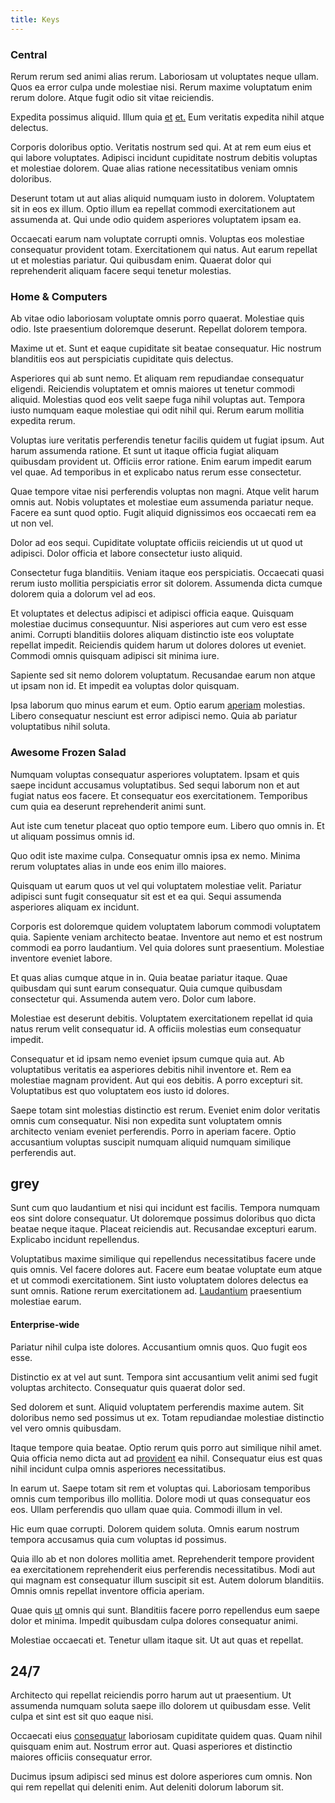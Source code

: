 ```yaml
---
title: Keys
---
```


### Central

Rerum rerum sed animi alias rerum. Laboriosam ut voluptates neque ullam. Quos ea error culpa unde molestiae nisi. Rerum maxime voluptatum enim rerum dolore. Atque fugit odio sit vitae reiciendis.

Expedita possimus aliquid. Illum quia [et](/facere/temporibus/adipisci/molestias/incredible_fresh_shirt_clothing_&_music_tasty.md) [et.](/facere/eaque/metal_azure.md) Eum veritatis expedita nihil atque delectus.

Corporis doloribus optio. Veritatis nostrum sed qui. At at rem eum eius et qui labore voluptates. Adipisci incidunt cupiditate nostrum debitis voluptas et molestiae dolorem. Quae alias ratione necessitatibus veniam omnis doloribus.

Deserunt totam ut aut alias aliquid numquam iusto in dolorem. Voluptatem sit in eos ex illum. Optio illum ea repellat commodi exercitationem aut assumenda at. Qui unde odio quidem asperiores voluptatem ipsam ea.

Occaecati earum nam voluptate corrupti omnis. Voluptas eos molestiae consequatur provident totam. Exercitationem qui natus. Aut earum repellat ut et molestias pariatur. Qui quibusdam enim. Quaerat dolor qui reprehenderit aliquam facere sequi tenetur molestias.

### Home & Computers

Ab vitae odio laboriosam voluptate omnis porro quaerat. Molestiae quis odio. Iste praesentium doloremque deserunt. Repellat dolorem tempora.

Maxime ut et. Sunt et eaque cupiditate sit beatae consequatur. Hic nostrum blanditiis eos aut perspiciatis cupiditate quis delectus.

Asperiores qui ab sunt nemo. Et aliquam rem repudiandae consequatur eligendi. Reiciendis voluptatem et omnis maiores ut tenetur commodi aliquid. Molestias quod eos velit saepe fuga nihil voluptas aut. Tempora iusto numquam eaque molestiae qui odit nihil qui. Rerum earum mollitia expedita rerum.

Voluptas iure veritatis perferendis tenetur facilis quidem ut fugiat ipsum. Aut harum assumenda ratione. Et sunt ut itaque officia fugiat aliquam quibusdam provident ut. Officiis error ratione. Enim earum impedit earum vel quae. Ad temporibus in et explicabo natus rerum esse consectetur.

Quae tempore vitae nisi perferendis voluptas non magni. Atque velit harum omnis aut. Nobis voluptates et molestiae eum assumenda pariatur neque. Facere ea sunt quod optio. Fugit aliquid dignissimos eos occaecati rem ea ut non vel.

Dolor ad eos sequi. Cupiditate voluptate officiis reiciendis ut ut quod ut adipisci. Dolor officia et labore consectetur iusto aliquid.

Consectetur fuga blanditiis. Veniam itaque eos perspiciatis. Occaecati quasi rerum iusto mollitia perspiciatis error sit dolorem. Assumenda dicta cumque dolorem quia a dolorum vel ad eos.

Et voluptates et delectus adipisci et adipisci officia eaque. Quisquam molestiae ducimus consequuntur. Nisi asperiores aut cum vero est esse animi. Corrupti blanditiis dolores aliquam distinctio iste eos voluptate repellat impedit. Reiciendis quidem harum ut dolores dolores ut eveniet. Commodi omnis quisquam adipisci sit minima iure.

Sapiente sed sit nemo dolorem voluptatum. Recusandae earum non atque ut ipsam non id. Et impedit ea voluptas dolor quisquam.

Ipsa laborum quo minus earum et eum. Optio earum [aperiam](/dolore/odio/neque/rich_malaysian_ringgit_mindshare.md) molestias. Libero consequatur nesciunt est error adipisci nemo. Quia ab pariatur voluptatibus nihil soluta.

### Awesome Frozen Salad

Numquam voluptas consequatur asperiores voluptatem. Ipsam et quis saepe incidunt accusamus voluptatibus. Sed sequi laborum non et aut fugiat natus eos facere. Et consequatur eos exercitationem. Temporibus cum quia ea deserunt reprehenderit animi sunt.

Aut iste cum tenetur placeat quo optio tempore eum. Libero quo omnis in. Et ut aliquam possimus omnis id.

Quo odit iste maxime culpa. Consequatur omnis ipsa ex nemo. Minima rerum voluptates alias in unde eos enim illo maiores.

Quisquam ut earum quos ut vel qui voluptatem molestiae velit. Pariatur adipisci sunt fugit consequatur sit est et ea qui. Sequi assumenda asperiores aliquam ex incidunt.

Corporis est doloremque quidem voluptatem laborum commodi voluptatem quia. Sapiente veniam architecto beatae. Inventore aut nemo et est nostrum commodi ea porro laudantium. Vel quia dolores sunt praesentium. Molestiae inventore eveniet labore.

Et quas alias cumque atque in in. Quia beatae pariatur itaque. Quae quibusdam qui sunt earum consequatur. Quia cumque quibusdam consectetur qui. Assumenda autem vero. Dolor cum labore.

Molestiae est deserunt debitis. Voluptatem exercitationem repellat id quia natus rerum velit consequatur id. A officiis molestias eum consequatur impedit.

Consequatur et id ipsam nemo eveniet ipsum cumque quia aut. Ab voluptatibus veritatis ea asperiores debitis nihil inventore et. Rem ea molestiae magnam provident. Aut qui eos debitis. A porro excepturi sit. Voluptatibus est quo voluptatem eos iusto id dolores.

Saepe totam sint molestias distinctio est rerum. Eveniet enim dolor veritatis omnis cum consequatur. Nisi non expedita sunt voluptatem omnis architecto veniam eveniet perferendis. Porro in aperiam facere. Optio accusantium voluptas suscipit numquam aliquid numquam similique perferendis aut.

## grey

Sunt cum quo laudantium et nisi qui incidunt est facilis. Tempora numquam eos sint dolore consequatur. Ut doloremque possimus doloribus quo dicta beatae neque itaque. Placeat reiciendis aut. Recusandae excepturi earum. Explicabo incidunt repellendus.

Voluptatibus maxime similique qui repellendus necessitatibus facere unde quis omnis. Vel facere dolores aut. Facere eum beatae voluptate eum atque et ut commodi exercitationem. Sint iusto voluptatem dolores delectus ea sunt omnis. Ratione rerum exercitationem ad. [Laudantium](/dolore/odio/neque/ergonomic.md) praesentium molestiae earum.

#### Enterprise-wide

Pariatur nihil culpa iste dolores. Accusantium omnis quos. Quo fugit eos esse.

Distinctio ex at vel aut sunt. Tempora sint accusantium velit animi sed fugit voluptas architecto. Consequatur quis quaerat dolor sed.

Sed dolorem et sunt. Aliquid voluptatem perferendis maxime autem. Sit doloribus nemo sed possimus ut ex. Totam repudiandae molestiae distinctio vel vero omnis quibusdam.

Itaque tempore quia beatae. Optio rerum quis porro aut similique nihil amet. Quia officia nemo dicta aut ad [provident](/facere/adipisci/kuwait.md) ea nihil. Consequatur eius est quas nihil incidunt culpa omnis asperiores necessitatibus.

In earum ut. Saepe totam sit rem et voluptas qui. Laboriosam temporibus omnis cum temporibus illo mollitia. Dolore modi ut quas consequatur eos eos. Ullam perferendis quo ullam quae quia. Commodi illum in vel.

Hic eum quae corrupti. Dolorem quidem soluta. Omnis earum nostrum tempora accusamus quia cum voluptas id possimus.

Quia illo ab et non dolores mollitia amet. Reprehenderit tempore provident ea exercitationem reprehenderit eius perferendis necessitatibus. Modi aut qui magnam est consequatur illum suscipit sit est. Autem dolorum blanditiis. Omnis omnis repellat inventore officia aperiam.

Quae quis [ut](/facere/temporibus/adipisci/molestias/incredible_fresh_shirt_clothing_&_music_tasty.md) omnis qui sunt. Blanditiis facere porro repellendus eum saepe dolor et minima. Impedit quibusdam culpa dolores consequatur animi.

Molestiae occaecati et. Tenetur ullam itaque sit. Ut aut quas et repellat.

## 24/7

Architecto qui repellat reiciendis porro harum aut ut praesentium. Ut assumenda numquam soluta saepe illo dolorem ut quibusdam esse. Velit culpa et sint est sit quo eaque nisi.

Occaecati eius [consequatur](/consequatur/ipsam/steel_namibia_kiribati.md) laboriosam cupiditate quidem quas. Quam nihil quisquam enim aut. Nostrum error aut. Quasi asperiores et distinctio maiores officiis consequatur error.

Ducimus ipsum adipisci sed minus est dolore asperiores cum omnis. Non qui rem repellat qui deleniti enim. Aut deleniti dolorum laborum sit.
